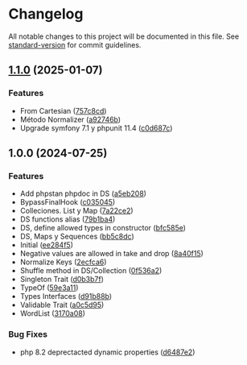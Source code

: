 # Changelog

All notable changes to this project will be documented in this file. See [standard-version](https://github.com/conventional-changelog/standard-version) for commit guidelines.

## [1.1.0](https://github.com/the-planb/planb/compare/v1.0.0...v1.1.0) (2025-01-07)


### Features

* From Cartesian ([757c8cd](https://github.com/the-planb/planb/commit/757c8cdd0b9e1cdec243ab659e0704ad70c8797c))
* Método Normalizer ([a92746b](https://github.com/the-planb/planb/commit/a92746b081f4afb6679fbe6f5f0c9910c5f34ef3))
* Upgrade symfony 7.1 y phpunit 11.4 ([c0d687c](https://github.com/the-planb/planb/commit/c0d687ced888882da2c21ea2df8468f8c78d47ff))

## 1.0.0 (2024-07-25)


### Features

* Add phpstan phpdoc in DS ([a5eb208](https://github.com/the-planb/planb/commit/a5eb2083ba63c04b15f49247f8b85924940375aa))
* BypassFinalHook ([c035045](https://github.com/the-planb/planb/commit/c0350450856f6251afd5b57686b1cdecb7a4d5e5))
* Colleciones. List  y Map ([7a22ce2](https://github.com/the-planb/planb/commit/7a22ce2eb6a45342476eaba6743b9b181d1188cc))
* DS functions alias ([79b1ba4](https://github.com/the-planb/planb/commit/79b1ba443785560104f7af10dbbdeec017f68beb))
* DS, define allowed types in constructor ([bfc585e](https://github.com/the-planb/planb/commit/bfc585ea233f83ecf1e6eb4d110d14efd79fc587))
* DS, Maps y Sequences ([bb5c8dc](https://github.com/the-planb/planb/commit/bb5c8dc2aa9c65691120beb1c710849783ccdc7c))
* Initial ([ee284f5](https://github.com/the-planb/planb/commit/ee284f54a8face9b079b721e79a768f393919c8f))
* Negative values are allowed in take and drop ([8a40f15](https://github.com/the-planb/planb/commit/8a40f15cb65dde6a6a32b09ff3d03cac05a735fe))
* Normalize Keys ([2ecfca6](https://github.com/the-planb/planb/commit/2ecfca65047bc99905125c48f0c3acdd15ce4244))
* Shuffle method in DS/Collection ([0f536a2](https://github.com/the-planb/planb/commit/0f536a251938b41d0be7dbb568c45dd994a1c2b9))
* Singleton Trait ([d0b3b7f](https://github.com/the-planb/planb/commit/d0b3b7f0dee2d7890529769c38898cddcd299211))
* TypeOf ([59e3a11](https://github.com/the-planb/planb/commit/59e3a11567ac3f317b89941d5cc2ec5436272d11))
* Types Interfaces ([d91b88b](https://github.com/the-planb/planb/commit/d91b88b475d9b282e7b9bc21c1f556f8c66df0b0))
* Validable Trait ([a0c5d95](https://github.com/the-planb/planb/commit/a0c5d956e0803c50dabd442da4f3074f93524d61))
* WordList ([3170a08](https://github.com/the-planb/planb/commit/3170a0811641ddfd359811c107764fb4eb0bab96))


### Bug Fixes

*  php 8.2 deprectacted dynamic properties ([d6487e2](https://github.com/the-planb/planb/commit/d6487e2fab2deab1255fc7bf95011cfd2be85d27))
